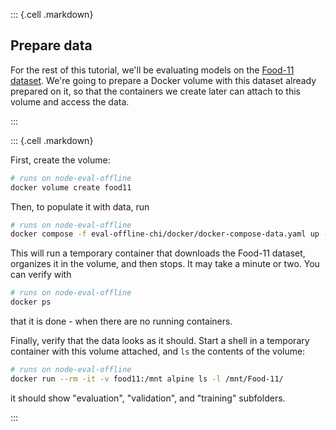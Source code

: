 

::: {.cell .markdown}

## Prepare data

For the rest of this tutorial, we'll be evaluating models on the [Food-11 dataset](https://www.epfl.ch/labs/mmspg/downloads/food-image-datasets/). We're going to prepare a Docker volume with this dataset already prepared on it, so that the containers we create later can attach to this volume and access the data. 

:::


::: {.cell .markdown}

First, create the volume:

```bash
# runs on node-eval-offline
docker volume create food11
```

Then, to populate it with data, run

```bash
# runs on node-eval-offline
docker compose -f eval-offline-chi/docker/docker-compose-data.yaml up -d
```

This will run a temporary container that downloads the Food-11 dataset, organizes it in the volume, and then stops. It may take a minute or two. You can verify with 

```bash
# runs on node-eval-offline
docker ps
```

that it is done - when there are no running containers.

Finally, verify that the data looks as it should. Start a shell in a temporary container with this volume attached, and `ls` the contents of the volume:

```bash
# runs on node-eval-offline
docker run --rm -it -v food11:/mnt alpine ls -l /mnt/Food-11/
```

it should show "evaluation", "validation", and "training" subfolders.

:::
